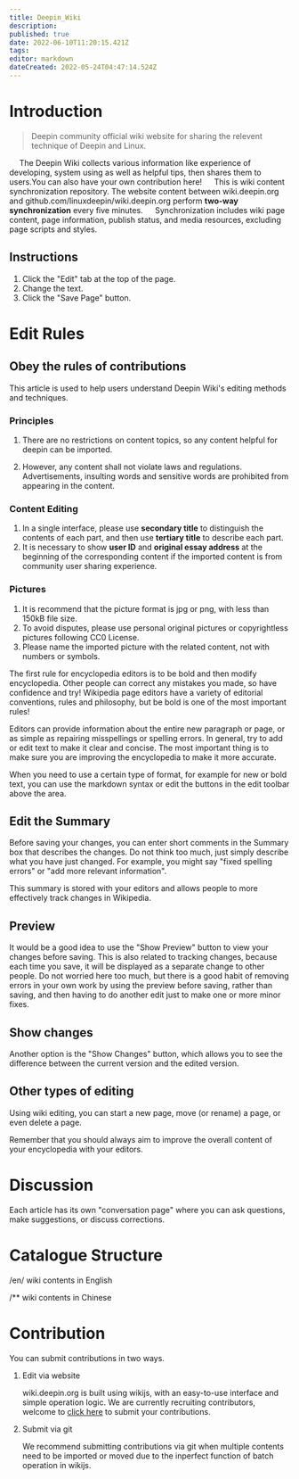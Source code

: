 ```yaml
---
title: Deepin_Wiki
description: 
published: true
date: 2022-06-10T11:20:15.421Z
tags: 
editor: markdown
dateCreated: 2022-05-24T04:47:14.524Z
---
```


# Introduction
 > Deepin community official wiki website for sharing the relevent technique of Deepin and Linux.
 
&emsp; The Deepin Wiki collects various information like experience of developing, system using  as well as helpful tips, then shares them to users.You can also have your own contribution here!
&emsp; This is wiki content synchronization repository. The website content between wiki.deepin.org and github.com/linuxdeepin/wiki.deepin.org perform **two-way synchronization** every five minutes.
&emsp; Synchronization includes wiki page content, page information, publish status, and media resources, excluding page scripts and styles.


## Instructions

1. Click the "Edit" tab at the top of the page.
2. Change the text.
3. Click the "Save Page" button.

# Edit Rules

## Obey the rules of contributions
This article is used to help users understand Deepin Wiki's editing methods and techniques. 

### Principles
1. There are no restrictions on content topics, so any content helpful for deepin can be imported.

1. However, any content shall not violate laws and regulations. Advertisements, insulting words and sensitive words are prohibited from appearing in the content.

### Content Editing
1. In a single interface, please use **secondary title** to distinguish the contents of each part, and then use **tertiary title** to describe each part.
2. It is necessary to show **user ID** and **original essay address** at the beginning of the corresponding content if the imported content is from community user sharing experience.
  
### Pictures
1. It is recommend that the picture format is jpg or png, with less than 150kB file size.
2. To avoid disputes, please use personal original pictures or copyrightless pictures following CC0 License.
3. Please name the imported picture with the related content, not with numbers or symbols.


The first rule for encyclopedia editors is to be bold and then modify encyclopedia. Other people can correct any mistakes you made, so have confidence and try! Wikipedia page editors have a variety of editorial conventions, rules and philosophy, but be bold is one of the most important rules!

Editors can provide information about the entire new paragraph or page, or as simple as repairing misspellings or spelling errors. In general, try to add or edit text to make it clear and concise. The most important thing is to make sure you are improving the encyclopedia to make it more accurate.

When you need to use a certain type of format, for example for new or bold text, you can use the markdown syntax or edit the buttons in the edit toolbar above the area.

## Edit the Summary

Before saving your changes, you can enter short comments in the Summary box that describes the changes. Do not think too much, just simply describe what you have just changed. For example, you might say "fixed spelling errors" or "add more relevant information".

This summary is stored with your editors and allows people to more effectively track changes in Wikipedia.

## Preview

It would be a good idea to use the "Show Preview" button to view your changes before saving. This is also related to tracking changes, because each time you save, it will be displayed as a separate change to other people. Do not worried here too much, but there is a good habit of removing errors in your own work by using the preview before saving, rather than saving, and then having to do another edit just to make one or more minor fixes.

## Show changes

Another option is the "Show Changes" button, which allows you to see the difference between the current version and the edited version.

## Other types of editing

Using wiki editing, you can start a new page, move (or rename) a page, or even delete a page.

Remember that you should always aim to improve the overall content of your encyclopedia with your editors.

# Discussion

Each article has its own "conversation page" where you can ask questions, make suggestions, or discuss corrections.



# Catalogue Structure

/en/ wiki contents in English 

/** wiki contents in Chinese

# Contribution

You can submit contributions in two ways.

1. Edit via website

    wiki.deepin.org is built using wikijs, with an easy-to-use interface and simple operation logic. We are currently recruiting contributors, welcome to [click here](https://wiki.deepin.org/zh/%E5%85%B3%E4%BA%8EDeepin/Deepin_Wiki/%E5%8F%82%E4%B8%8E%E6%90%AD%E5%BB%BA) to submit your contributions. 

2. Submit via git

    We recommend submitting contributions via git when multiple contents need to be imported or moved due to the inperfect function of batch operation in wikijs.




